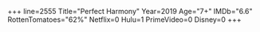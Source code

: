 +++
line=2555
Title="Perfect Harmony"
Year=2019
Age="7+"
IMDb="6.6"
RottenTomatoes="62%"
Netflix=0
Hulu=1
PrimeVideo=0
Disney=0
+++

